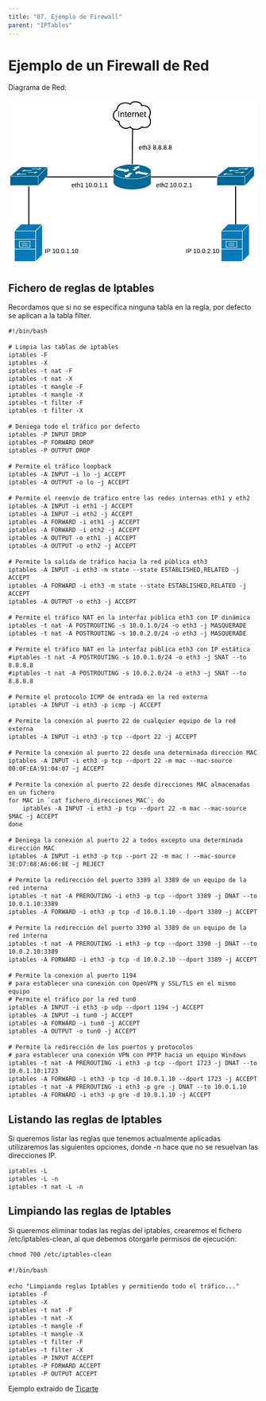 ```yaml
---
title: "07. Ejemplo de Firewall"
parent: "IPTables"
---
```




# Ejemplo de un Firewall de Red

Diagrama de Red:

![](images/redejemploiptables.jpeg)

## Fichero de reglas de Iptables
Recordamos que si no se especifica ninguna tabla en la regla, por defecto se aplican a la tabla filter.
```
#!/bin/bash

# Limpia las tablas de iptables
iptables -F
iptables -X
iptables -t nat -F
iptables -t nat -X
iptables -t mangle -F
iptables -t mangle -X
iptables -t filter -F
iptables -t filter -X

# Deniega todo el tráfico por defecto
iptables -P INPUT DROP
iptables -P FORWARD DROP
iptables -P OUTPUT DROP

# Permite el tráfico loopback
iptables -A INPUT -i lo -j ACCEPT
iptables -A OUTPUT -o lo -j ACCEPT

# Permite el reenvío de tráfico entre las redes internas eth1 y eth2
iptables -A INPUT -i eth1 -j ACCEPT
iptables -A INPUT -i eth2 -j ACCEPT
iptables -A FORWARD -i eth1 -j ACCEPT
iptables -A FORWARD -i eth2 -j ACCEPT
iptables -A OUTPUT -o eth1 -j ACCEPT
iptables -A OUTPUT -o eth2 -j ACCEPT

# Permite la salida de tráfico hacia la red pública eth3
iptables -A INPUT -i eth3 -m state --state ESTABLISHED,RELATED -j ACCEPT
iptables -A FORWARD -i eth3 -m state --state ESTABLISHED,RELATED -j ACCEPT
iptables -A OUTPUT -o eth3 -j ACCEPT

# Permite el tráfico NAT en la interfaz pública eth3 con IP dinámica
iptables -t nat -A POSTROUTING -s 10.0.1.0/24 -o eth3 -j MASQUERADE
iptables -t nat -A POSTROUTING -s 10.0.2.0/24 -o eth3 -j MASQUERADE

# Permite el tráfico NAT en la interfaz pública eth3 con IP estática
#iptables -t nat -A POSTROUTING -s 10.0.1.0/24 -o eth3 -j SNAT --to 8.8.8.8
#iptables -t nat -A POSTROUTING -s 10.0.2.0/24 -o eth3 -j SNAT --to 8.8.8.8

# Permite el protocolo ICMP de entrada en la red externa
iptables -A INPUT -i eth3 -p icmp -j ACCEPT

# Permite la conexión al puerto 22 de cualquier equipo de la red externa
iptables -A INPUT -i eth3 -p tcp --dport 22 -j ACCEPT

# Permite la conexión al puerto 22 desde una determinada dirección MAC 
iptables -A INPUT -i eth3 -p tcp --dport 22 -m mac --mac-source 00:0F:EA:91:04:07 -j ACCEPT

# Permite la conexión al puerto 22 desde direcciones MAC almacenadas en un fichero
for MAC in `cat fichero_direcciones_MAC`; do 
    iptables -A INPUT -i eth3 -p tcp --dport 22 -m mac --mac-source $MAC -j ACCEPT
done

# Deniega la conexión al puerto 22 a todos excepto una determinada dirección MAC
iptables -A INPUT -i eth3 -p tcp --port 22 -m mac ! --mac-source 3E:D7:88:A6:66:8E -j REJECT

# Permite la redirección del puerto 3389 al 3389 de un equipo de la red interna
iptables -t nat -A PREROUTING -i eth3 -p tcp --dport 3389 -j DNAT --to 10.0.1.10:3389
iptables -A FORWARD -i eth3 -p tcp -d 10.0.1.10 --dport 3389 -j ACCEPT

# Permite la redirección del puerto 3390 al 3389 de un equipo de la red interna
iptables -t nat -A PREROUTING -i eth3 -p tcp --dport 3390 -j DNAT --to 10.0.2.10:3389
iptables -A FORWARD -i eth3 -p tcp -d 10.0.2.10 --dport 3389 -j ACCEPT

# Permite la conexión al puerto 1194
# para establecer una conexión con OpenVPN y SSL/TLS en el mismo equipo
# Permite el tráfico por la red tun0
iptables -A INPUT -i eth3 -p udp --dport 1194 -j ACCEPT
iptables -A INPUT -i tun0 -j ACCEPT
iptables -A FORWARD -i tun0 -j ACCEPT
iptables -A OUTPUT -o tun0 -j ACCEPT

# Permite la redirección de los puertos y protocolos 
# para establecer una conexión VPN con PPTP hacia un equipo Windows
iptables -t nat -A PREROUTING -i eth3 -p tcp --dport 1723 -j DNAT --to 10.0.1.10:1723
iptables -A FORWARD -i eth3 -p tcp -d 10.0.1.10 --dport 1723 -j ACCEPT
iptables -t nat -A PREROUTING -i eth3 -p gre -j DNAT --to 10.0.1.10
iptables -A FORWARD -i eth3 -p gre -d 10.0.1.10 -j ACCEPT
```


## Listando las reglas de Iptables
Si queremos listar las reglas que tenemos actualmente aplicadas utilizaremos las siguientes opciones, donde -n hace que no se resuelvan las direcciones IP.
```
iptables -L
iptables -L -n
iptables -t nat -L -n
```

## Limpiando las reglas de Iptables
Si queremos eliminar todas las reglas del iptables, crearemos el fichero /etc/iptables-clean, al que debemos otorgarle permisos de ejecución:
```
chmod 700 /etc/iptables-clean

#!/bin/bash

echo "Limpiando reglas Iptables y permitiendo todo el tráfico..."
iptables -F
iptables -X
iptables -t nat -F
iptables -t nat -X
iptables -t mangle -F
iptables -t mangle -X
iptables -t filter -F
iptables -t filter -X
iptables -P INPUT ACCEPT
iptables -P FORWARD ACCEPT
iptables -P OUTPUT ACCEPT
```

Ejemplo extraido de [Ticarte](https://www.ticarte.com/)

 